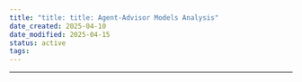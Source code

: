 ```yaml
---
title: "title: title: Agent-Advisor Models Analysis"
date_created: 2025-04-10
date_modified: 2025-04-15
status: active
tags: 
---
```


---


